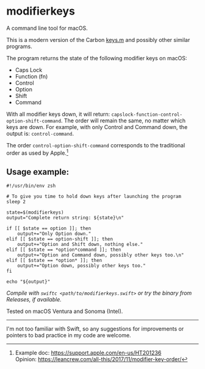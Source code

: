 # modifierkeys

A command line tool for macOS.

This is a modern version of the Carbon [keys.m](https://gist.github.com/ttscoff/3265170) and possibly other similar programs.

The program returns the state of the following modifier keys on macOS:
- Caps Lock
- Function (fn)
- Control
- Option
- Shift
- Command

With all modifier keys down, it will return: `capslock-function-control-option-shift-command`.
The order will remain the same, no matter which keys are down. For example, with only Control and Command down, the output is: `control-command`.

The order `control-option-shift-command` corresponds to the traditional order as used by Apple.[^1]

## Usage example:

```shell
#!/usr/bin/env zsh

# To give you time to hold down keys after launching the program
sleep 2

state=$(modifierkeys)
output="Complete return string: ${state}\n"

if [[ $state == option ]]; then
	output+="Only Option down."
elif [[ $state == option-shift ]]; then
	output+="Option and Shift down, nothing else."
elif [[ $state == *option*command ]]; then
	output+="Option and Command down, possibly other keys too.\n"
elif [[ $state == *option* ]]; then
	output+="Option down, possibly other keys too."
fi

echo "${output}"
```

*Compile with `swiftc <path/to/modifierkeys.swift>` or try the binary from Releases, if available.*

Tested on macOS Ventura and Sonoma (Intel).

---

I'm not too familiar with Swift, so any suggestions for improvements or pointers to bad practice in my code are welcome.

[^1]: Example doc: https://support.apple.com/en-us/HT201236  
Opinion: https://leancrew.com/all-this/2017/11/modifier-key-order/

